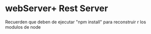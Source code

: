 # webServer+ Rest Server
 Recuerden que deben de ejecutar "npm install" para reconstruir
 r los modulos de node